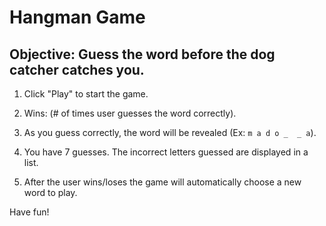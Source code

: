 # Hangman Game

## Objective: Guess the word before the dog catcher catches you. 

1. Click "Play" to start the game.

2. Wins: (# of times user guesses the word correctly).

3. As you guess correctly, the word will be revealed (Ex: `m a d o _  _ a`).

4. You have 7 guesses. The incorrect letters guessed are displayed in a list.

5. After the user wins/loses the game will automatically choose a new word to play. 

Have fun! 
